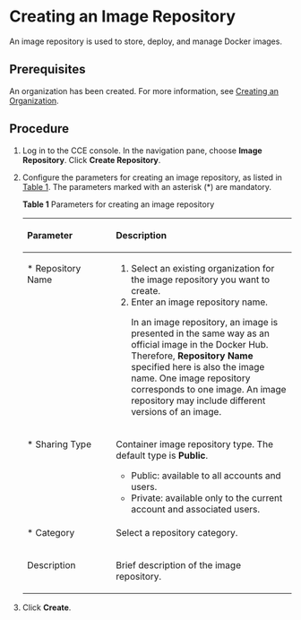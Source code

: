# Creating an Image Repository<a name="cce_01_1208"></a>

An image repository is used to store, deploy, and manage Docker images.

## Prerequisites<a name="section148833143811"></a>

An organization has been created. For more information, see  [Creating an Organization](creating-an-organization.md).

## Procedure<a name="section10802936913"></a>

1.  Log in to the CCE console. In the navigation pane, choose  ****Image Repository****. Click  ****Create Repository****.
2.  Configure the parameters for creating an image repository, as listed in  [Table 1](#tba5add70c0e34273a45ccec18464dd51). The parameters marked with an asterisk \(\*\) are mandatory.

    **Table  1**  Parameters for creating an image repository

    <a name="tba5add70c0e34273a45ccec18464dd51"></a>
    <table><thead align="left"><tr id="en-us_topic_0075419264_row1884320375"><th class="cellrowborder" valign="top" width="33%" id="mcps1.2.3.1.1"><p id="en-us_topic_0075419264_p168410201713"><a name="en-us_topic_0075419264_p168410201713"></a><a name="en-us_topic_0075419264_p168410201713"></a>Parameter</p>
    </th>
    <th class="cellrowborder" valign="top" width="67%" id="mcps1.2.3.1.2"><p id="en-us_topic_0075419264_p88417201574"><a name="en-us_topic_0075419264_p88417201574"></a><a name="en-us_topic_0075419264_p88417201574"></a>Description</p>
    </th>
    </tr>
    </thead>
    <tbody><tr id="r65d23dd69a084209be460dc0a87416cc"><td class="cellrowborder" valign="top" width="33%" headers="mcps1.2.3.1.1 "><p id="en-us_topic_0075419264_p1784420273"><a name="en-us_topic_0075419264_p1784420273"></a><a name="en-us_topic_0075419264_p1784420273"></a>* Repository Name</p>
    </td>
    <td class="cellrowborder" valign="top" width="67%" headers="mcps1.2.3.1.2 "><a name="ol834202232811"></a><a name="ol834202232811"></a><ol id="ol834202232811"><li>Select an existing organization for the image repository you want to create.</li><li>Enter an image repository name.<p id="p191388449458"><a name="p191388449458"></a><a name="p191388449458"></a>In an image repository, an image is presented in the same way as an official image in the Docker Hub. Therefore, <strong id="b17135141310290"><a name="b17135141310290"></a><a name="b17135141310290"></a>Repository Name</strong> specified here is also the image name. One image repository corresponds to one image. An image repository may include different versions of an image.</p>
    </li></ol>
    </td>
    </tr>
    <tr id="r98d46458c1a648f6b44ba9f673669a71"><td class="cellrowborder" valign="top" width="33%" headers="mcps1.2.3.1.1 "><p id="en-us_topic_0075419264_p98417201871"><a name="en-us_topic_0075419264_p98417201871"></a><a name="en-us_topic_0075419264_p98417201871"></a>* Sharing Type</p>
    </td>
    <td class="cellrowborder" valign="top" width="67%" headers="mcps1.2.3.1.2 "><p id="en-us_topic_0075419264_p08432012718"><a name="en-us_topic_0075419264_p08432012718"></a><a name="en-us_topic_0075419264_p08432012718"></a>Container image repository type. The default type is <strong id="b14453253225"><a name="b14453253225"></a><a name="b14453253225"></a>Public</strong>.</p>
    <a name="en-us_topic_0075419264_ul68422012719"></a><a name="en-us_topic_0075419264_ul68422012719"></a><ul id="en-us_topic_0075419264_ul68422012719"><li>Public: available to all accounts and users.</li><li>Private: available only to the current account and associated users.</li></ul>
    </td>
    </tr>
    <tr id="r24703398020a4c678388df987240d83c"><td class="cellrowborder" valign="top" width="33%" headers="mcps1.2.3.1.1 "><p id="en-us_topic_0075419264_p178516201178"><a name="en-us_topic_0075419264_p178516201178"></a><a name="en-us_topic_0075419264_p178516201178"></a>* Category</p>
    </td>
    <td class="cellrowborder" valign="top" width="67%" headers="mcps1.2.3.1.2 "><p id="en-us_topic_0075419264_p28542016712"><a name="en-us_topic_0075419264_p28542016712"></a><a name="en-us_topic_0075419264_p28542016712"></a>Select a repository category.</p>
    </td>
    </tr>
    <tr id="en-us_topic_0075419264_row1985220173"><td class="cellrowborder" valign="top" width="33%" headers="mcps1.2.3.1.1 "><p id="en-us_topic_0075419264_p38518201671"><a name="en-us_topic_0075419264_p38518201671"></a><a name="en-us_topic_0075419264_p38518201671"></a>Description</p>
    </td>
    <td class="cellrowborder" valign="top" width="67%" headers="mcps1.2.3.1.2 "><p id="en-us_topic_0075419264_p985112016715"><a name="en-us_topic_0075419264_p985112016715"></a><a name="en-us_topic_0075419264_p985112016715"></a>Brief description of the image repository.</p>
    </td>
    </tr>
    </tbody>
    </table>

3.  Click  **Create**.

